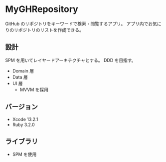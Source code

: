 # MyGHRepository
GitHub のリポジトリをキーワードで検索・閲覧するアプリ。
アプリ内でお気にりのリポジトリのリストを作成できる。

## 設計
SPM を用いてレイヤードアーキテクチャとする。
DDD を目指す。
- Domain 層
- Data 層
- UI 層
  - MVVM を採用

## バージョン
- Xcode 13.2.1
- Ruby 3.2.0

## ライブラリ
- SPM を使用
